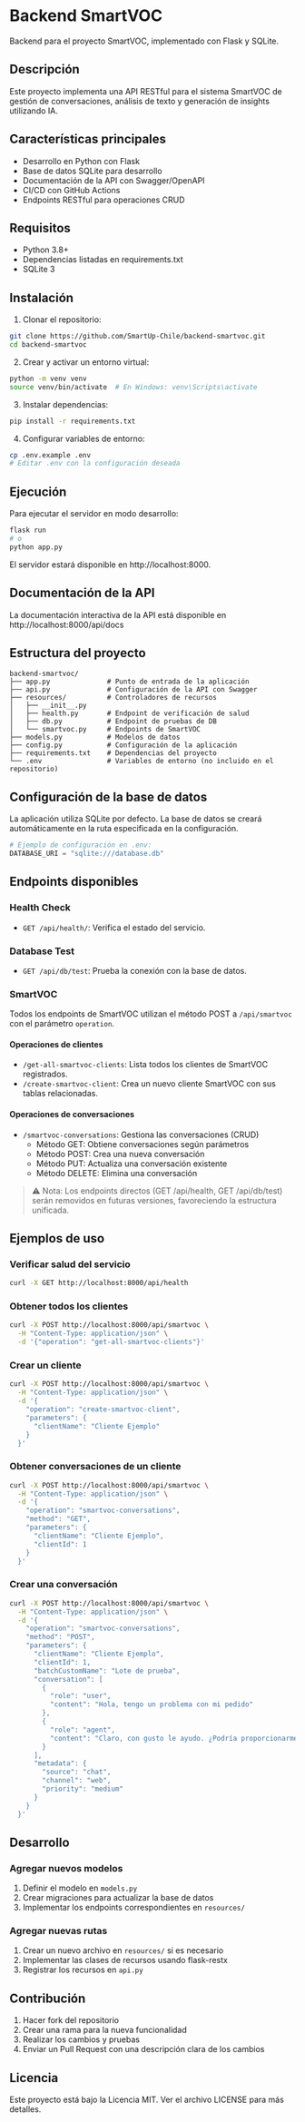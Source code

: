 # Backend SmartVOC

Backend para el proyecto SmartVOC, implementado con Flask y SQLite.

## Descripción

Este proyecto implementa una API RESTful para el sistema SmartVOC de gestión de conversaciones, análisis de texto y generación de insights utilizando IA.

## Características principales

- Desarrollo en Python con Flask
- Base de datos SQLite para desarrollo
- Documentación de la API con Swagger/OpenAPI
- CI/CD con GitHub Actions
- Endpoints RESTful para operaciones CRUD

## Requisitos

- Python 3.8+
- Dependencias listadas en requirements.txt
- SQLite 3

## Instalación

1. Clonar el repositorio:

```bash
git clone https://github.com/SmartUp-Chile/backend-smartvoc.git
cd backend-smartvoc
```

2. Crear y activar un entorno virtual:

```bash
python -m venv venv
source venv/bin/activate  # En Windows: venv\Scripts\activate
```

3. Instalar dependencias:

```bash
pip install -r requirements.txt
```

4. Configurar variables de entorno:

```bash
cp .env.example .env
# Editar .env con la configuración deseada
```

## Ejecución

Para ejecutar el servidor en modo desarrollo:

```bash
flask run
# o
python app.py
```

El servidor estará disponible en http://localhost:8000.

## Documentación de la API

La documentación interactiva de la API está disponible en http://localhost:8000/api/docs

## Estructura del proyecto

```
backend-smartvoc/
├── app.py              # Punto de entrada de la aplicación
├── api.py              # Configuración de la API con Swagger
├── resources/          # Controladores de recursos
│   ├── __init__.py
│   ├── health.py       # Endpoint de verificación de salud
│   ├── db.py           # Endpoint de pruebas de DB
│   └── smartvoc.py     # Endpoints de SmartVOC
├── models.py           # Modelos de datos
├── config.py           # Configuración de la aplicación
├── requirements.txt    # Dependencias del proyecto
└── .env                # Variables de entorno (no incluido en el repositorio)
```

## Configuración de la base de datos

La aplicación utiliza SQLite por defecto. La base de datos se creará automáticamente en la ruta especificada en la configuración.

```python
# Ejemplo de configuración en .env:
DATABASE_URI = "sqlite:///database.db"
```

## Endpoints disponibles

### Health Check

- `GET /api/health/`: Verifica el estado del servicio.

### Database Test

- `GET /api/db/test`: Prueba la conexión con la base de datos.

### SmartVOC

Todos los endpoints de SmartVOC utilizan el método POST a `/api/smartvoc` con el parámetro `operation`.

#### Operaciones de clientes

- `/get-all-smartvoc-clients`: Lista todos los clientes de SmartVOC registrados.
- `/create-smartvoc-client`: Crea un nuevo cliente SmartVOC con sus tablas relacionadas.

#### Operaciones de conversaciones

- `/smartvoc-conversations`: Gestiona las conversaciones (CRUD)
  - Método GET: Obtiene conversaciones según parámetros
  - Método POST: Crea una nueva conversación
  - Método PUT: Actualiza una conversación existente
  - Método DELETE: Elimina una conversación

> ⚠️ Nota: Los endpoints directos (GET /api/health, GET /api/db/test) serán removidos en futuras versiones, favoreciendo la estructura unificada.

## Ejemplos de uso

### Verificar salud del servicio

```bash
curl -X GET http://localhost:8000/api/health
```

### Obtener todos los clientes

```bash
curl -X POST http://localhost:8000/api/smartvoc \
  -H "Content-Type: application/json" \
  -d '{"operation": "get-all-smartvoc-clients"}'
```

### Crear un cliente

```bash
curl -X POST http://localhost:8000/api/smartvoc \
  -H "Content-Type: application/json" \
  -d '{
    "operation": "create-smartvoc-client",
    "parameters": {
      "clientName": "Cliente Ejemplo"
    }
  }'
```

### Obtener conversaciones de un cliente

```bash
curl -X POST http://localhost:8000/api/smartvoc \
  -H "Content-Type: application/json" \
  -d '{
    "operation": "smartvoc-conversations",
    "method": "GET",
    "parameters": {
      "clientName": "Cliente Ejemplo",
      "clientId": 1
    }
  }'
```

### Crear una conversación

```bash
curl -X POST http://localhost:8000/api/smartvoc \
  -H "Content-Type: application/json" \
  -d '{
    "operation": "smartvoc-conversations",
    "method": "POST",
    "parameters": {
      "clientName": "Cliente Ejemplo",
      "clientId": 1,
      "batchCustomName": "Lote de prueba",
      "conversation": [
        {
          "role": "user",
          "content": "Hola, tengo un problema con mi pedido"
        },
        {
          "role": "agent",
          "content": "Claro, con gusto le ayudo. ¿Podría proporcionarme el número de su pedido?"
        }
      ],
      "metadata": {
        "source": "chat",
        "channel": "web",
        "priority": "medium"
      }
    }
  }'
```

## Desarrollo

### Agregar nuevos modelos

1. Definir el modelo en `models.py`
2. Crear migraciones para actualizar la base de datos
3. Implementar los endpoints correspondientes en `resources/`

### Agregar nuevas rutas

1. Crear un nuevo archivo en `resources/` si es necesario
2. Implementar las clases de recursos usando flask-restx
3. Registrar los recursos en `api.py`

## Contribución

1. Hacer fork del repositorio
2. Crear una rama para la nueva funcionalidad
3. Realizar los cambios y pruebas
4. Enviar un Pull Request con una descripción clara de los cambios

## Licencia

Este proyecto está bajo la Licencia MIT. Ver el archivo LICENSE para más detalles. 
